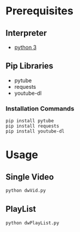 # Prerequisites 
## Interpreter
- [python 3](https://www.python.org/downloads/)

## Pip Libraries
- pytube
- requests
- youtube-dl
### Installation Commands
```
pip install pytube
pip install requests
pip install youtube-dl
```

# Usage 
## Single Video 
```ps
python dwVid.py
```

## PlayList
```ps
python dwPlayList.py
```

